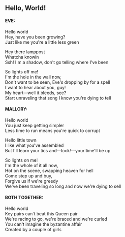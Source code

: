 ## Hello, World!
#### EVE:   
Hello world  
Hey, have you been growing?  
Just like me you're a little less green  

Hey there lamppost   
Whatcha knowin  
Ssh! I'm a shadow, don't go telling where I've been  

So lights off me!  
I'm the hole in the wall now,  
Don't want to be seen, Eve's dropping by for a spell   
I want to hear about you, guy!  
My heart—well it bleeds, see?    
Start unraveling that song I know you're dying to tell  

#### MALLORY:   
Hello world  
You just keep getting simpler  
Less time to run means you're quick to corrupt   

Hello little town  
I like what you've assembled   
But I'll learn your tics and—tock!—your time'll be up  

So lights on me!  
I'm the whole of it all now,   
Hot on the scene, swapping heaven for hell  
Come step up and buy,  
Forgive us if we're greedy  
We've been traveling so long and now we're dying to sell  

#### BOTH TOGETHER:  
Hello world  
Key pairs can't beat this Queen pair  
We're racing to go, we're braced and we're curled   
You can't imagine the byzantine affair  
Created by a couple of girls  
